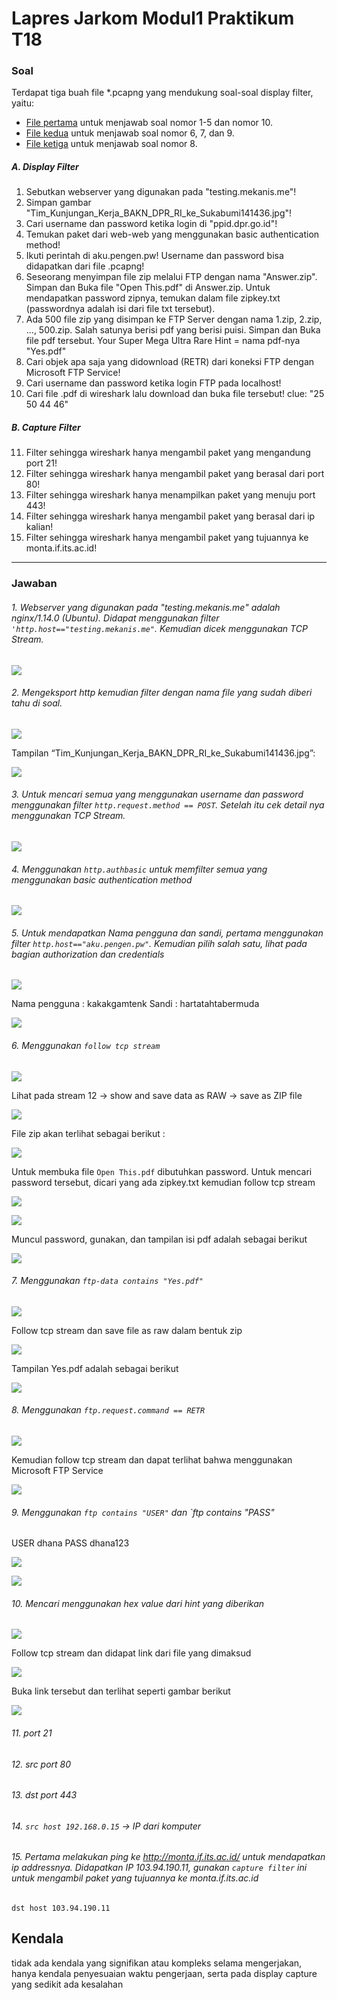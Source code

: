 # Lapres Jarkom Modul1 Praktikum T18

### Soal
Terdapat tiga buah file *.pcapng yang mendukung soal-soal display filter, yaitu:
- [File pertama](https://github.com/lumbricina/Jarkom_Modul1_Praktikum_T18/blob/main/pcapng/soal_jarkom_modul1_no1-5%2C10.pcapng) untuk menjawab soal nomor 1-5 dan nomor 10.
- [File kedua](https://github.com/lumbricina/Jarkom_Modul1_Praktikum_T18/blob/main/pcapng/soal_jarkom_modul1_no6%2C7%2C9.pcapng) untuk menjawab soal nomor 6, 7, dan 9.
- [File ketiga](https://github.com/lumbricina/Jarkom_Modul1_Praktikum_T18/blob/main/pcapng/soal_jarkom_modul1_no8.pcapng) untuk menjawab soal nomor 8.

##### A. Display Filter
1. Sebutkan webserver yang digunakan pada "testing.mekanis.me"!
2. Simpan gambar "Tim_Kunjungan_Kerja_BAKN_DPR_RI_ke_Sukabumi141436.jpg"!
3. Cari username dan password ketika login di "ppid.dpr.go.id"!
4. Temukan paket dari web-web yang menggunakan basic authentication method!
5. Ikuti perintah di aku.pengen.pw! Username dan password bisa didapatkan dari file .pcapng!
6. Seseorang menyimpan file zip melalui FTP dengan nama "Answer.zip". Simpan dan Buka file "Open This.pdf" di Answer.zip. Untuk mendapatkan password zipnya, temukan dalam file zipkey.txt (passwordnya adalah isi dari file txt tersebut).
7. Ada 500 file zip yang disimpan ke FTP Server dengan nama 1.zip, 2.zip, ..., 500.zip. Salah satunya berisi pdf yang berisi puisi. Simpan dan Buka file pdf tersebut.
Your Super Mega Ultra Rare Hint = nama pdf-nya "Yes.pdf"
8. Cari objek apa saja yang didownload (RETR) dari koneksi FTP dengan Microsoft FTP Service!
9. Cari username dan password ketika login FTP pada localhost!
10. Cari file .pdf di wireshark lalu download dan buka file tersebut!
clue: "25 50 44 46" 

##### B. Capture Filter
11. Filter sehingga wireshark hanya mengambil paket yang mengandung port 21!
12. Filter sehingga wireshark hanya mengambil paket yang berasal dari port 80!
13. Filter sehingga wireshark hanya menampilkan paket yang menuju port 443!
14. Filter sehingga wireshark hanya mengambil paket yang berasal dari ip kalian!
15. Filter sehingga wireshark hanya mengambil paket yang tujuannya ke monta.if.its.ac.id!

-------------------------
### Jawaban

###### 1. Webserver yang digunakan pada "testing.mekanis.me" adalah nginx/1.14.0 (Ubuntu). Didapat menggunakan filter `'http.host=="testing.mekanis.me"`. Kemudian dicek menggunakan TCP Stream.
![](https://github.com/lumbricina/Jarkom_Modul1_Praktikum_T18/blob/main/img/1.png)

###### 2. Mengeksport http kemudian filter dengan nama file yang sudah diberi tahu di soal.

![](https://github.com/lumbricina/Jarkom_Modul1_Praktikum_T18/blob/main/img/2.png)

Tampilan “Tim_Kunjungan_Kerja_BAKN_DPR_RI_ke_Sukabumi141436.jpg”:

![](https://github.com/lumbricina/Jarkom_Modul1_Praktikum_T18/blob/main/img/Tim_Kunjungan_Kerja_BAKN_DPR_RI_ke_Sukabumi141436.jpg)

###### 3. Untuk mencari semua yang menggunakan username dan password menggunakan filter `http.request.method == POST`. Setelah itu cek detail nya menggunakan TCP Stream. 

![](https://github.com/lumbricina/Jarkom_Modul1_Praktikum_T18/blob/main/img/3.png)

###### 4. Menggunakan `http.authbasic` untuk memfilter semua yang menggunakan basic authentication method

![](https://github.com/lumbricina/Jarkom_Modul1_Praktikum_T18/blob/main/img/4.png)

###### 5. Untuk mendapatkan Nama pengguna dan sandi, pertama menggunakan filter `http.host=="aku.pengen.pw"`. Kemudian pilih salah satu, lihat pada bagian authorization dan credentials

![](https://github.com/lumbricina/Jarkom_Modul1_Praktikum_T18/blob/main/img/5a.png)

Nama pengguna : kakakgamtenk
Sandi         : hartatahtabermuda

![](https://github.com/lumbricina/Jarkom_Modul1_Praktikum_T18/blob/main/img/5b.png)

###### 6. Menggunakan `follow tcp stream`

![](https://github.com/lumbricina/Jarkom_Modul1_Praktikum_T18/blob/main/img/6a.png)

Lihat pada stream 12 -> show and save data as RAW -> save as ZIP file

![](https://github.com/lumbricina/Jarkom_Modul1_Praktikum_T18/blob/main/img/6b.png)

File zip akan terlihat sebagai berikut :

![](https://github.com/lumbricina/Jarkom_Modul1_Praktikum_T18/blob/main/img/6c.png)

Untuk membuka file `Open This.pdf` dibutuhkan password. Untuk mencari password tersebut, dicari yang ada zipkey.txt kemudian follow tcp stream

![](https://github.com/lumbricina/Jarkom_Modul1_Praktikum_T18/blob/main/img/6d.png)

![](https://github.com/lumbricina/Jarkom_Modul1_Praktikum_T18/blob/main/img/6e.png)

Muncul password, gunakan, dan tampilan isi pdf adalah sebagai berikut

![](https://github.com/lumbricina/Jarkom_Modul1_Praktikum_T18/blob/main/img/6f.png)

###### 7. Menggunakan `ftp-data contains "Yes.pdf"`

![](https://github.com/lumbricina/Jarkom_Modul1_Praktikum_T18/blob/main/img/7a.png)

Follow tcp stream dan save file as raw dalam bentuk zip

![](https://github.com/lumbricina/Jarkom_Modul1_Praktikum_T18/blob/main/img/7b.png)

Tampilan Yes.pdf adalah sebagai berikut

![](https://github.com/lumbricina/Jarkom_Modul1_Praktikum_T18/blob/main/img/7c.png)

###### 8. Menggunakan `ftp.request.command == RETR`

![](https://github.com/lumbricina/Jarkom_Modul1_Praktikum_T18/blob/main/img/8e.png)

Kemudian follow tcp stream dan dapat terlihat bahwa menggunakan Microsoft FTP Service

![](https://github.com/lumbricina/Jarkom_Modul1_Praktikum_T18/blob/main/img/8c.png)

###### 9. Menggunakan `ftp contains "USER"` dan `ftp contains "PASS"
USER dhana
PASS dhana123

![](https://github.com/lumbricina/Jarkom_Modul1_Praktikum_T18/blob/main/img/9a.png)


![](https://github.com/lumbricina/Jarkom_Modul1_Praktikum_T18/blob/main/img/9b.png)

###### 10. Mencari menggunakan hex value dari hint yang diberikan

![](https://github.com/lumbricina/Jarkom_Modul1_Praktikum_T18/blob/main/img/10a.png)

Follow tcp stream dan didapat link dari file yang dimaksud

![](https://github.com/lumbricina/Jarkom_Modul1_Praktikum_T18/blob/main/img/10b.png)

Buka link tersebut dan terlihat seperti gambar berikut

![](https://github.com/lumbricina/Jarkom_Modul1_Praktikum_T18/blob/main/img/10c.png)

###### 11. port 21

###### 12. src port 80

###### 13. dst port 443

###### 14. `src host 192.168.0.15` -> IP dari komputer

###### 15. Pertama melakukan ping ke http://monta.if.its.ac.id/ untuk mendapatkan ip addressnya. Didapatkan IP 103.94.190.11, gunakan `capture filter` ini untuk mengambil paket yang tujuannya ke monta.if.its.ac.id
`dst host 103.94.190.11`

## Kendala
tidak ada kendala yang signifikan atau kompleks selama mengerjakan, hanya kendala penyesuaian waktu pengerjaan, serta pada display capture yang sedikit ada kesalahan

